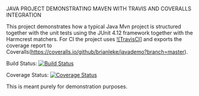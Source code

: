 
JAVA PROJECT DEMONSTRATING MAVEN WITH TRAVIS AND COVERALLS INTEGRATION

This project demonstrates how a typical Java Mvn project is structured together with the unit tests using the JUnit 4.12 framework together with the Harmcrest matchers. For CI the project uses [![TravisCI]](https://www.travis-ci.org/brianleke/javademo) and exports the coverage report to Coveralls(https://coveralls.io/github/brianleke/javademo?branch=master).

Build Status: [![Build Status](https://www.travis-ci.org/brianleke/javademo.svg?branch=master)](https://www.travis-ci.org/brianleke/javademo)

Coverage Status: [![Coverage Status](https://coveralls.io/repos/github/brianleke/javademo/badge.svg?branch=master)](https://coveralls.io/github/brianleke/javademo?branch=master)


This is meant purely for demonstration purposes.
